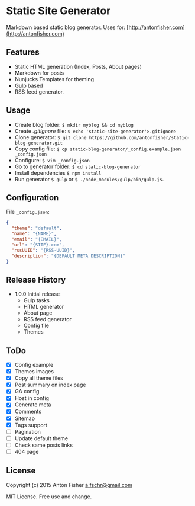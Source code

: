 # Static Site Generator

Markdown based static blog generator.
Uses for: [http://antonfisher.com](http://antonfisher.com)

## Features

* Static HTML generation (Index, Posts, About pages)
* Markdown for posts
* Nunjucks Templates for theming
* Gulp based
* RSS feed generator.

## Usage

* Create blog folder:
    `$ mkdir myblog && cd myblog`
* Create _.gitignore_ file:
    `$ echo 'static-site-generator'>.gitignore`
* Clone generator:
    `$ git clone https://github.com/antonfisher/static-blog-generator.git`
* Copy config file:
    `$ cp static-blog-generator/_config.example.json _config.json`
* Configure:
    `$ vim _config.json`
* Go to generator folder:
    `$ cd static-blog-generator`
* Install dependencies
    `$ npm install`
* Run generator
    `$ gulp` or `$ ./node_modules/gulp/bin/gulp.js`.
    
## Configuration

File `_config.json`:
``` json
{
  "theme": "default",
  "name": "{NAME}",
  "email": "{EMAIL}",
  "url": "{SITE}.com",
  "rssUUID": "{RSS-UUID}",
  "description": "{DEFAULT META DESCRIPTION}"
}
```

## Release History

* 1.0.0 Initial release
    * Gulp tasks
    * HTML generator
    * About page
    * RSS feed generator
    * Config file
    * Themes

## ToDo

- [x] Config example
- [x] Themes images
- [x] Copy all theme files
- [x] Post summary on index page
- [x] GA config
- [x] Host in config
- [x] Generate meta
- [x] Comments
- [x] Sitemap
- [x] Tags support
- [ ] Pagination
- [ ] Update default theme
- [ ] Check same posts links
- [ ] 404 page

## License

Copyright (c) 2015 Anton Fisher <a.fschr@gmail.com>

MIT License. Free use and change.
